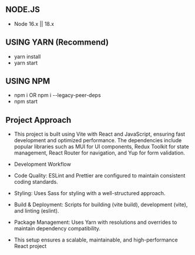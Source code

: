 ## NODE.JS

- Node 16.x || 18.x

## USING YARN (Recommend)

- yarn install
- yarn start

## USING NPM

- npm i OR npm i --legacy-peer-deps
- npm start

## Project Approach

- This project is built using Vite with React and JavaScript, ensuring fast development and optimized performance. The dependencies include popular libraries such as MUI for UI components, Redux Toolkit for state management, React Router for navigation, and Yup for form validation.

- Development Workflow

- Code Quality: ESLint and Prettier are configured to maintain consistent coding standards.

- Styling: Uses Sass for styling with a well-structured approach.

- Build & Deployment: Scripts for building (vite build), development (vite), and linting (eslint).

- Package Management: Uses Yarn with resolutions and overrides to maintain dependency compatibility.

- This setup ensures a scalable, maintainable, and high-performance React project
